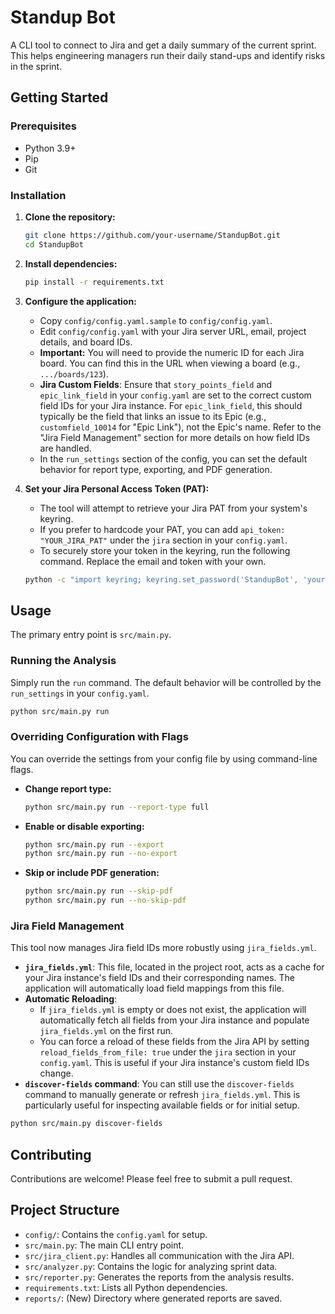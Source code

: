 # Standup Bot

A CLI tool to connect to Jira and get a daily summary of the current sprint. This helps engineering managers run their daily stand-ups and identify risks in the sprint.

## Getting Started

### Prerequisites

- Python 3.9+
- Pip
- Git

### Installation

1.  **Clone the repository:**

    ```bash
    git clone https://github.com/your-username/StandupBot.git
    cd StandupBot
    ```

2.  **Install dependencies:**

    ```bash
    pip install -r requirements.txt
    ```

3.  **Configure the application:**

    - Copy `config/config.yaml.sample` to `config/config.yaml`.
    - Edit `config/config.yaml` with your Jira server URL, email, project details, and board IDs.
    - **Important:** You will need to provide the numeric ID for each Jira board. You can find this in the URL when viewing a board (e.g., `.../boards/123`).
    - **Jira Custom Fields**: Ensure that `story_points_field` and `epic_link_field` in your `config.yaml` are set to the correct custom field IDs for your Jira instance. For `epic_link_field`, this should typically be the field that links an issue to its Epic (e.g., `customfield_10014` for "Epic Link"), not the Epic's name. Refer to the "Jira Field Management" section for more details on how field IDs are handled.
    - In the `run_settings` section of the config, you can set the default behavior for report type, exporting, and PDF generation.

4.  **Set your Jira Personal Access Token (PAT):**

    - The tool will attempt to retrieve your Jira PAT from your system's keyring.
    - If you prefer to hardcode your PAT, you can add `api_token: "YOUR_JIRA_PAT"` under the `jira` section in your `config.yaml`.
    - To securely store your token in the keyring, run the following command. Replace the email and token with your own.

    ```bash
    python -c "import keyring; keyring.set_password('StandupBot', 'your-email@example.com', 'YOUR_JIRA_PAT')"
    ```

## Usage

The primary entry point is `src/main.py`.

### Running the Analysis

Simply run the `run` command. The default behavior will be controlled by the `run_settings` in your `config.yaml`.

```bash
python src/main.py run
```

### Overriding Configuration with Flags

You can override the settings from your config file by using command-line flags.

-   **Change report type:**

    ```bash
    python src/main.py run --report-type full
    ```

-   **Enable or disable exporting:**

    ```bash
    python src/main.py run --export
    python src/main.py run --no-export
    ```

-   **Skip or include PDF generation:**

    ```bash
    python src/main.py run --skip-pdf
    python src/main.py run --no-skip-pdf
    ```

### Jira Field Management

This tool now manages Jira field IDs more robustly using `jira_fields.yml`.

-   **`jira_fields.yml`**: This file, located in the project root, acts as a cache for your Jira instance's field IDs and their corresponding names. The application will automatically load field mappings from this file.
-   **Automatic Reloading**:
    -   If `jira_fields.yml` is empty or does not exist, the application will automatically fetch all fields from your Jira instance and populate `jira_fields.yml` on the first run.
    -   You can force a reload of these fields from the Jira API by setting `reload_fields_from_file: true` under the `jira` section in your `config.yaml`. This is useful if your Jira instance's custom field IDs change.
-   **`discover-fields` command**: You can still use the `discover-fields` command to manually generate or refresh `jira_fields.yml`. This is particularly useful for inspecting available fields or for initial setup.

```bash
python src/main.py discover-fields
```

## Contributing

Contributions are welcome! Please feel free to submit a pull request.

## Project Structure

- `config/`: Contains the `config.yaml` for setup.
- `src/main.py`: The main CLI entry point.
- `src/jira_client.py`: Handles all communication with the Jira API.
- `src/analyzer.py`: Contains the logic for analyzing sprint data.
- `src/reporter.py`: Generates the reports from the analysis results.
- `requirements.txt`: Lists all Python dependencies.
- `reports/`: (New) Directory where generated reports are saved.